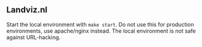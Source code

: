## Landviz.nl

Start the local environment with `make start`. Do not use this for production environments, use apache/nginx instead. The local environment is not safe against URL-hacking.
